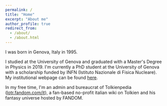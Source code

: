 ```yaml
---
permalink: /
title: "Home"
excerpt: "About me"
author_profile: true
redirect_from: 
  - /about/
  - /about.html
---
```


I was born in Genova, Italy in 1995.

I studied at the University of Genova and graduated with a Master's Degree in Physics in 2019.
I'm currently a PhD student at the University of Genova with a scholarship funded by INFN (Istituto Nazionale di Fisica Nucleare). My institutional webpage can be found [here](https://www.difi.unige.it/en/department/people/vicenzi-matteo).

In my free time, I'm an admin and bureaucrat of Tolkienpedia ([lotr.fandom.com/it](https://www.lotr.fandom.com/it)), a fan-based no-profit italian wiki on Tolkien and his fantasy universe hosted by FANDOM.
